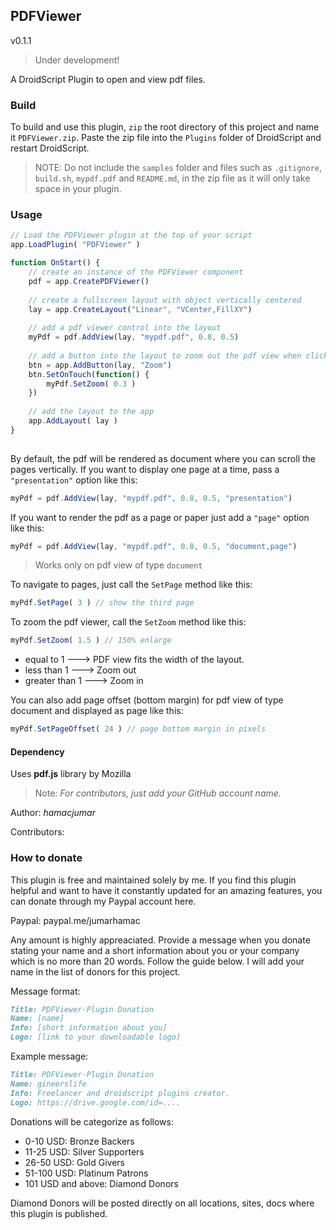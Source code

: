 ## PDFViewer
v0.1.1

> Under development!

A DroidScript Plugin to open and view pdf files.

### Build
To build and use this plugin, `zip` the root directory of this project and name it `PDFViewer.zip`. Paste the zip file into the `Plugins` folder of DroidScript and restart DroidScript.

> NOTE: Do not include the `samples` folder and files such as `.gitignore`, `build.sh`, `mypdf.pdf` and `README.md`,  in the zip file as it will only take space in your plugin.

### Usage 
```js
// Load the PDFViewer plugin at the top of your script
app.LoadPlugin( "PDFViewer" )

function OnStart() {
    // create an instance of the PDFViewer component
    pdf = app.CreatePDFViewer()
    
    // create a fullscreen layout with object vertically centered
    lay = app.CreateLayout("Linear", "VCenter,FillXY")
    
    // add a pdf viewer control into the layout
    myPdf = pdf.AddView(lay, "mypdf.pdf", 0.8, 0.5)
    
    // add a button into the layout to zoom out the pdf view when click
    btn = app.AddButton(lay, "Zoom")
    btn.SetOnTouch(function() {
        myPdf.SetZoom( 0.3 )
    })
    
    // add the layout to the app
    app.AddLayout( lay )
}
    
```

By default, the pdf will be rendered as document where you can scroll the pages vertically.
If you want to display one page at a time, pass a `"presentation"` option like this:
```js
myPdf = pdf.AddView(lay, "mypdf.pdf", 0.8, 0.5, "presentation")
```
If you want to render the pdf as a page or paper just add a `"page"` option like this:
```js
myPdf = pdf.AddView(lay, "mypdf.pdf", 0.8, 0.5, "document,page")
```
> Works only on pdf view of type `document`

To navigate to pages, just call the `SetPage` method like this:
```js
myPdf.SetPage( 3 ) // show the third page
```
To zoom the pdf viewer, call the `SetZoom` method like this:
```js
myPdf.SetZoom( 1.5 ) // 150% enlarge
```
- equal to 1 ---> PDF view fits the width of the layout.
- less than 1 ---> Zoom out
- greater than 1 ---> Zoom in

You can also add page offset (bottom margin) for pdf view of type document and displayed as page like this:
```js
myPdf.SetPageOffset( 24 ) // page bottom margin in pixels
```

#### Dependency
Uses **pdf.js** library by Mozilla<br>


> Note: _For contributors, just add your GitHub account name._

Author: _hamacjumar_

Contributors: 


### How to donate
This plugin is free and maintained solely by me. If you find this plugin helpful and want to have it constantly updated for an amazing features, you can donate through my Paypal account here.

Paypal: paypal.me/jumarhamac

Any amount is highly appreaciated. Provide a message when you donate stating your name and a short information about you or your company which is no more than 20 words. Follow the guide below. I will add your name in the list of donors for this project.

Message format:
```md
Title: PDFViewer-Plugin Donation
Name: [name]
Info: [short information about you]
Logo: [link to your downloadable logo]
```

Example message:
```md
Title: PDFViewer-Plugin Donation
Name: gineerslife
Info: Freelancer and droidscript plugins creator.
Logo: https://drive.google.com/id=....
```

Donations will be categorize as follows:
- 0-10 USD: Bronze Backers
- 11-25 USD: Silver Supporters
- 26-50 USD: Gold Givers
- 51-100 USD: Platinum Patrons
- 101 USD and above: Diamond Donors

Diamond Donors will be posted directly on all locations, sites, docs where this plugin is published.